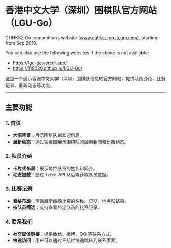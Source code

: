 # 香港中文大学（深圳）围棋队官方网站（LGU-Go）

CUHKSZ Go competitions website (www.cuhksz-go-team.com), starting from Sep 2019.

You can also use the following websites if the above is not available:

- https://lgu-go.vercel.app/
- https://119020.github.io/LGU-Go/

这是一个展示香港中文大学（深圳）围棋队信息的官方网站，提供队员介绍、比赛记录、最新动态等功能。

---

## **主要功能**

### 1. 首页
- **大图背景**：展示围棋队的欢迎信息。
- **最新动态**：通过轮播图展示围棋队的最新新闻和比赛动态。

### 2. 队员介绍
- **卡片式布局**：展示每位队员的姓名和简介。
- **动态加载**：通过 `fetch` API 从后端获取队员数据。

### 3. 比赛记录
- **表格布局**：清晰展示每场比赛的名称、日期、地点和结果。
- **按队员筛选**：支持查看特定队员的比赛记录。

### 4. 联系我们
- **社交媒体链接**：提供微信、微博、QQ 等联系方式。
- **快速访问**：用户可以通过导航栏快速跳转到联系页面。
